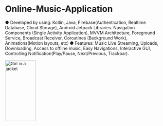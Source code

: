 # Online-Music-Application
● Developed by using: Kotlin, Java, Firebase(Authentication, Realtime Database, Cloud Storage),
Android Jetpack Libraries. Navigation Components (Single Activity Application), MVVM Architecture,
Foreground Service, Broadcast Receiver, Coroutines (Background Work), Animations(Motion layouts,
etc)
● Features: Music Live Streaming, Uploads, Downloading, Access to offline music, Easy
Navigations, Interactive GUI, Controlling Notification(Play/Pause, Next/Previous, Trackbar).


<img src="C:\Users\mandeep singh\Pictures\Picture2.jpg" alt="Girl in a jacket" width="100" height="200">
